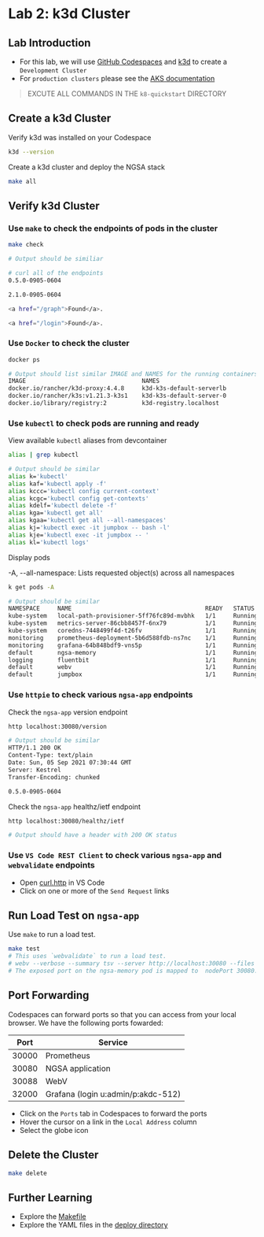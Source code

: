 # Lab 2: k3d Cluster

## Lab Introduction

- For this lab, we will use [GitHub Codespaces](https://github.com/features/codespaces) and [k3d](https://k3d.io/) to create a `Development Cluster`
- For `production clusters` please see the [AKS documentation](https://docs.microsoft.com/en-us/azure/aks/)

> EXCUTE ALL COMMANDS IN THE `k8-quickstart` DIRECTORY

## Create a k3d Cluster

Verify k3d was installed on your Codespace

```bash
k3d --version
```

Create a k3d cluster and deploy the NGSA stack

```bash
make all
```

## Verify k3d Cluster

### Use `make` to check the endpoints of pods in the cluster

```bash
make check
```

```bash
# Output should be similiar

# curl all of the endpoints
0.5.0-0905-0604

2.1.0-0905-0604

<a href="/graph">Found</a>.

<a href="/login">Found</a>.
```

### Use `Docker` to check the cluster

```bash
docker ps
```

```bash
# Output should list similar IMAGE and NAMES for the running containers
IMAGE                                 NAMES
docker.io/rancher/k3d-proxy:4.4.8     k3d-k3s-default-serverlb
docker.io/rancher/k3s:v1.21.3-k3s1    k3d-k3s-default-server-0
docker.io/library/registry:2          k3d-registry.localhost
```

### Use `kubectl` to check pods are running and ready

View available `kubectl` aliases from devcontainer

```bash
alias | grep kubectl
```

```bash
# Output should be similar
alias k='kubectl'
alias kaf='kubectl apply -f'
alias kccc='kubectl config current-context'
alias kcgc='kubectl config get-contexts'
alias kdelf='kubectl delete -f'
alias kga='kubectl get all'
alias kgaa='kubectl get all --all-namespaces'
alias kj='kubectl exec -it jumpbox -- bash -l'
alias kje='kubectl exec -it jumpbox -- '
alias kl='kubectl logs'
```

Display pods

-A, --all-namespace: Lists requested object(s) across all namespaces

```bash
k get pods -A
```

```bash
# Output should be similar
NAMESPACE     NAME                                      READY   STATUS    RESTARTS   AGE
kube-system   local-path-provisioner-5ff76fc89d-mvbhk   1/1     Running   0          17m
kube-system   metrics-server-86cbb8457f-6nx79           1/1     Running   0          17m
kube-system   coredns-7448499f4d-t26fv                  1/1     Running   0          17m
monitoring    prometheus-deployment-5b6d588fdb-ns7nc    1/1     Running   0          17m
monitoring    grafana-64b848bdf9-vns5p                  1/1     Running   0          17m
default       ngsa-memory                               1/1     Running   0          17m
logging       fluentbit                                 1/1     Running   0          17m
default       webv                                      1/1     Running   0          16m
default       jumpbox                                   1/1     Running   0          16m
```

### Use `httpie` to check various `ngsa-app` endpoints

Check the `ngsa-app` version endpoint

```bash
http localhost:30080/version
```

```bash
# Output should be similar
HTTP/1.1 200 OK
Content-Type: text/plain
Date: Sun, 05 Sep 2021 07:30:44 GMT
Server: Kestrel
Transfer-Encoding: chunked

0.5.0-0905-0604
```

Check the `ngsa-app` healthz/ietf endpoint

```bash
http localhost:30080/healthz/ietf

# Output should have a header with 200 OK status
```

### Use `VS Code REST Client` to check various `ngsa-app` and `webvalidate` endpoints

- Open [curl.http](../curl.http) in VS Code
- Click on one or more of the `Send Request` links

## Run Load Test on `ngsa-app`

Use `make` to run a load test.

```bash
make test
# This uses `webvalidate` to run a load test.
# webv --verbose --summary tsv --server http://localhost:30080 --files baseline.json
# The exposed port on the ngsa-memory pod is mapped to  nodePort 30080.
```

## Port Forwarding

Codespaces can forward ports so that you can access from your local browser. We have the following ports fowarded:

Port | Service
---- | -------
30000 | Prometheus
30080 | NGSA application
30088 | WebV
32000 | Grafana (login u:admin/p:akdc-512)

- Click on the `Ports` tab in Codespaces to forward the ports
- Hover the cursor on a link in the `Local Address` column
- Select the globe icon

## Delete the Cluster

```bash
make delete
```

## Further Learning

- Explore the [Makefile](../Makefile)
- Explore the YAML files in the [deploy directory](../deploy)
